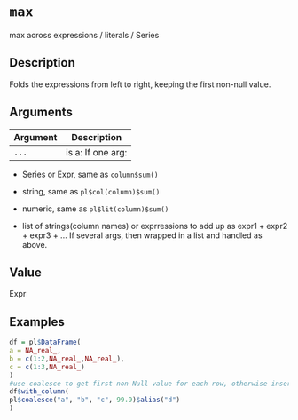 # `max`

max across expressions / literals / Series


## Description

Folds the expressions from left to right, keeping the first non-null value.


## Arguments

Argument      |Description
------------- |----------------
`...`     |     is a: If one arg:  

*  Series or Expr, same as `column$sum()`  

*  string, same as `pl$col(column)$sum()`  

*  numeric, same as `pl$lit(column)$sum()`  

*  list of strings(column names) or exprressions to add up as expr1 + expr2 + expr3 + ...   If several args, then wrapped in a list and handled as above.


## Value

Expr


## Examples

```r
df = pl$DataFrame(
a = NA_real_,
b = c(1:2,NA_real_,NA_real_),
c = c(1:3,NA_real_)
)
#use coalesce to get first non Null value for each row, otherwise insert 99.9
df$with_column(
pl$coalesce("a", "b", "c", 99.9)$alias("d")
)
```


